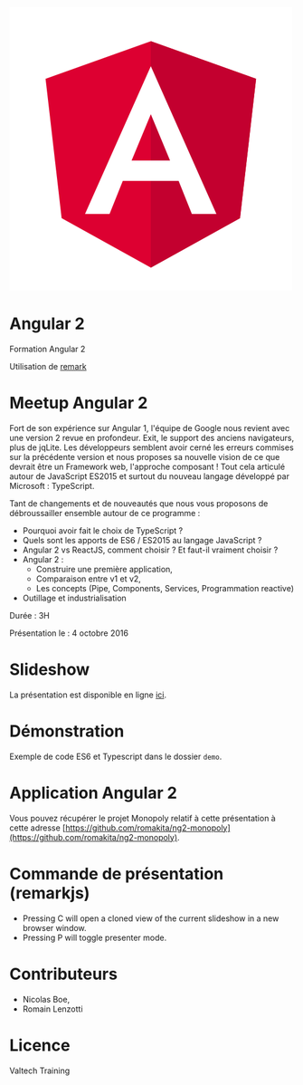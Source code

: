 
![Google logo](presentation/images/angular.svg "Angular 2")

# Angular 2

Formation Angular 2

Utilisation de [remark](https://github.com/gnab/remark/wiki/Formatting#alignment)

# Meetup Angular 2

Fort de son expérience sur Angular 1, l'équipe de Google
nous revient avec une version 2 revue en profondeur. Exit, le support des 
anciens navigateurs, plus de jqLite. Les développeurs semblent avoir cerné 
les erreurs commises sur la précédente version et nous proposes sa nouvelle 
vision de ce que devrait être un Framework web, l'approche composant ! 
Tout cela articulé autour de JavaScript ES2015 et surtout du nouveau 
langage développé par Microsoft : TypeScript.

Tant de changements et de nouveautés que nous vous proposons de débroussailler 
ensemble autour de ce programme :

 * Pourquoi avoir fait le choix de TypeScript ?
 * Quels sont les apports de ES6 / ES2015 au langage JavaScript ?
 * Angular 2 vs ReactJS, comment choisir ? Et faut-il vraiment choisir ?
 * Angular 2 :
    * Construire une première application, 
    * Comparaison entre v1 et v2,
    * Les concepts (Pipe, Components, Services, Programmation reactive)
 * Outillage et industrialisation

Durée : 3H

Présentation le : 4 octobre 2016

# Slideshow

La présentation est disponible en ligne [ici](http://romakita.github.io/meetup-angular2).

# Démonstration

Exemple de code ES6 et Typescript dans le dossier `demo`.

# Application Angular 2

Vous pouvez récupérer le projet Monopoly relatif à cette présentation
à cette adresse [https://github.com/romakita/ng2-monopoly](https://github.com/romakita/ng2-monopoly).

# Commande de présentation (remarkjs)

* Pressing C will open a cloned view of the current slideshow in a new browser window.
* Pressing P will toggle presenter mode.

# Contributeurs

* Nicolas Boe, 
* Romain Lenzotti

# Licence

Valtech Training